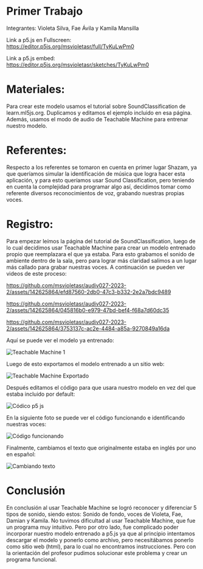 # Primer Trabajo

Integrantes: Violeta Silva, Fae Ávila y Kamila Mansilla

Link a p5.js en Fullscreen: https://editor.p5js.org/msvioletasr/full/TyKuLwPm0

Link a p5.js embed: https://editor.p5js.org/msvioletasr/sketches/TyKuLwPm0

# Materiales: 

Para crear este modelo usamos el tutorial sobre SoundClassification de learn.ml5js.org. Duplicamos y editamos el ejemplo incluido en esa página. Además, usamos el modo de audio de Teachable Machine para entrenar nuestro modelo. 

# Referentes: 

Respecto a los referentes se tomaron en cuenta en primer lugar Shazam, ya que queríamos simular la identificación de música que logra hacer esta aplicación, y para esto queríamos usar Sound Classification, pero teniendo en cuenta la complejidad para programar algo así, decidimos tomar como referente diversos reconocimientos de voz, grabando nuestras propias voces.

# Registro:

Para empezar leímos la página del tutorial de SoundClassification, luego de lo cual decidimos usar Teachable Machine para crear un modelo entrenado propio que reemplazara el que ya estaba. Para esto grabamos el sonido de ambiente dentro de la sala, pero para lograr más claridad salimos a un lugar más callado para grabar nuestras voces.
A continuación se pueden ver videos de este proceso:

https://github.com/msvioletasr/audiv027-2023-2/assets/142625864/efd87560-2db0-47c3-b332-2e2a7bdc9489

https://github.com/msvioletasr/audiv027-2023-2/assets/142625864/045816b0-e979-47bd-bef4-f68a7d60dc35

https://github.com/msvioletasr/audiv027-2023-2/assets/142625864/3753137c-ac2e-4484-a85a-9270849a16da

Aquí se puede ver el modelo ya entrenado:

![Teachable Machine 1](https://github.com/msvioletasr/audiv027-2023-2/assets/142625864/476e8124-73e3-444c-a864-92a9c3b86cbc)

Luego de esto exportamos el modelo entrenado a un sitio web:

![Teachable Machine Exportado](https://github.com/msvioletasr/audiv027-2023-2/assets/142625864/b0e1a5cd-8ae6-4a8e-b148-1e21cdc8ab58)

Después editamos el código para que usara nuestro modelo en vez del que estaba incluido por default:

![Códico p5 js](https://github.com/msvioletasr/audiv027-2023-2/assets/142625864/a3bae044-74e1-486c-a55d-9439dba11777)

En la siguiente foto se puede ver el código funcionando e identificando nuestras voces:

![Código funcionando](https://github.com/msvioletasr/audiv027-2023-2/assets/142625864/fa6b75f8-f323-427b-844f-ed9e706eb42b)

Finalmente, cambiamos el texto que originalmente estaba en inglés por uno en español:

![Cambiando texto](https://github.com/msvioletasr/audiv027-2023-2/assets/142625864/0d40c25d-0c85-442c-bb9f-7074ef2517ea)

# Conclusión 

En conclusión al usar Teachable Machine se logró reconocer y diferenciar 5 tipos de sonido, siendo estos: Sonido de fondo, voces de Violeta, Fae, Damian y Kamila. No tuvimos dificultad al usar Teachable Machine, que fue un programa muy intuitivo. Pero por otro lado, fue complicado poder incorporar nuestro modelo entrenado a p5.js ya que al principio intentamos descargar el modelo y ponerlo como archivo, pero necesitábamos ponerlo como sitio web (html), para lo cual no encontramos instrucciones. Pero con la orientación del profesor pudimos solucionar este problema y crear un programa funcional.
